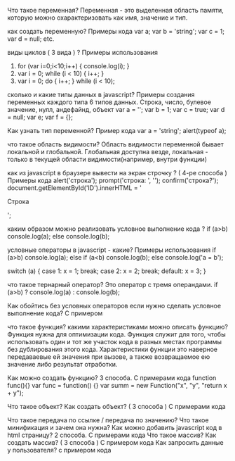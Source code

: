 Что такое переменная?
Переменная - это выделенная область памяти, которую можно охарактеризовать как имя, значение и тип.

как создать переменную? Примеры кода
var a;
var b = 'string';
var c = 1;
var d = null;
etc.

виды циклов ( 3 вида ) ? Примеры использования
1. for (var i=0;i<10;i++) { console.log(i); }
2. var i = 0;
   while (i < 10)
   {
    i++;
   }
3. var i = 0;
    do {
      i++;
    } while (i < 10);

сколько и какие типы данных в javascript? Примеры создания переменных каждого типа
6 типов данных. Строка, число, булевое значение, нулл, андефайнд, объект
var a = '';
var b = 1;
var c = true;
var d = null;
var e;
var f = {};

Как узнать тип переменной? Пример кода
var a = 'string';
alert(typeof a);

что такое область видимости?
Область видимости переменной бывает локальной и глобальной. Глобальная доступна везде, локальная - только в текущей области видимости(например, внутри функции)

как из javascript в брaузере вывести на экран строчку ? ( 4-ре способа ) Примеры кода
alert('строка');
prompt('строка: ', '');
confirm('строка?');
document.getElementById('ID').innerHTML = '<p>Строка</p>';

каким образом можно реализовать условное выполнение кода ?
if (a>b)
   console.log(a);
else
   console.log(b);

условные операторы в javascript - какие? Примеры использования
if (a>b)
   console.log(a);
else if (a<b)
   console.log(b);
else
   console.log('a = b');

switch (a) {
   case 1: x = 1;
   break;
   case 2: x = 2;
   break;
   default: x = 3;
}

что такое тернарный оператор?
Это оператор с тремя операндами.
if (a>b) ? console.log(a) : console.log(b);

Как обойтись без условных операторов если нужно сделать условное выполнение кода? С примером


что такое функция? какими характеристиками можно описать функцию?
Функция нужна для оптимизации кода. Функция служит для того, чтобы использовать один и тот же участок кода в разных местах программы без дублирования этого кода. Характеристики функции это наверное передаваевые ей значения при вызове, а также возвращаемое ею значение либо результат отработки.

Как можно создать функцию? 3 способа. C примерами кода
function func(){}
var func = function() {}
var summ = new Function("x", "y", "return x + y");

Что такое объект? Как создать объект? ( 3 способа ) С примерами кода

Что такое передача по ссылке / передача по значению?
Что такое минификация и зачем она нужна?
Как можно добавить javascript код в html страницу? 2 способа. C примерами кода
Что такое массив?
Как создать массив? ( 3 способа ) С примером кода
Как запросить данные у пользователя? с примером кода
